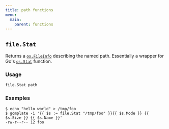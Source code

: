 ```yaml
---
title: path functions
menu:
  main:
    parent: functions
---
```


## `file.Stat`

Returns a [`os.FileInfo`](https://golang.org/pkg/os/#FileInfo) describing
the named path. 
Essentially a wrapper for Go's [`os.Stat`](https://golang.org/pkg/os/#Stat) function.

### Usage
```go
file.Stat path
```

### Examples

```console
$ echo "hello world" > /tmp/foo
$ gomplate -i '{{ $s := file.Stat "/tmp/foo" }}{{ $s.Mode }} {{ $s.Size }} {{ $s.Name }}'
-rw-r--r-- 12 foo
```

